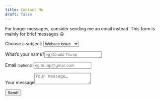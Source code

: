 ```yaml
---
title: Contact Me
draft: false
---
```

For longer messages, consider sending me an email instead. This form is mainly for brief messages 🙃

<form name="contact" id="form" netlify>
    <p><label>Choose a subject:</label>
      <select name="subject" title="click to view dropdown" required>
        <option value="Website issue">Website issue</option>
        <option value="Something else">Something else</option>
      </select>
    </p>
    <p>
      <label>What’s your name?<input type="text" name="name" placeholder="eg Donald Trump" required /></label>
    </p>
    <p>
      <label>Email <small>(optional)</small><input type="email" name="email" placeholder="eg trump@gmail.com" /></label>
    </p>
    <p>
      <label>Your message<textarea type="text" name="message" required placeholder="Your message…" /></textarea>
    </p>
  </section>
  <p>
    <button type="submit"><span>S</span><span>e</span><span>n</span><span>d</span><span>!</span></button>
  </p>
</form>